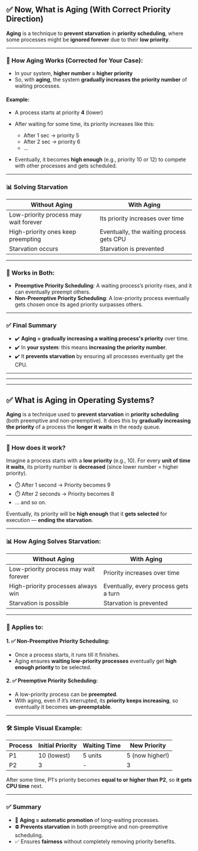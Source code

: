 ## ✅ Now, What is **Aging** (With Correct Priority Direction)

**Aging** is a technique to **prevent starvation** in **priority scheduling**, where some processes might be **ignored forever** due to their **low priority**.

---

### 🔧 How Aging Works (Corrected for Your Case):

* In your system, **higher number = higher priority**
* So, with **aging**, the system **gradually increases the priority number** of waiting processes.

#### Example:

* A process starts at priority **4** (lower)
* After waiting for some time, its priority increases like this:

  * After 1 sec → priority 5
  * After 2 sec → priority 6
  * ...
* Eventually, it becomes **high enough** (e.g., priority 10 or 12) to compete with other processes and gets scheduled.

---

### 📊 Solving Starvation

| Without Aging                         | With Aging                               |
| ------------------------------------- | ---------------------------------------- |
| Low-priority process may wait forever | Its priority increases over time         |
| High-priority ones keep preempting    | Eventually, the waiting process gets CPU |
| Starvation occurs                     | Starvation is prevented                  |

---

### 🧠 Works in Both:

* **Preemptive Priority Scheduling**: A waiting process’s priority rises, and it can eventually preempt others.
* **Non-Preemptive Priority Scheduling**: A low-priority process eventually gets chosen once its aged priority surpasses others.

---

### ✅ Final Summary

* ✔️ **Aging = gradually increasing a waiting process's priority** over time.
* ✔️ In **your system**: this means **increasing the priority number**.
* ✔️ It **prevents starvation** by ensuring all processes eventually get the CPU.


---
---
---


## ✅ What is **Aging** in Operating Systems?

**Aging** is a technique used to **prevent starvation** in **priority scheduling** (both preemptive and non-preemptive).
It does this by **gradually increasing the priority** of a process the **longer it waits** in the ready queue.

---

### 🔧 **How does it work?**

Imagine a process starts with a **low priority** (e.g., 10).
For every **unit of time it waits**, its priority number is **decreased** (since lower number = higher priority).

* ⏱️ After 1 second → Priority becomes 9
* ⏱️ After 2 seconds → Priority becomes 8
* ... and so on.

Eventually, its priority will be **high enough** that it **gets selected** for execution — **ending the starvation**.

---

### 📊 How Aging Solves Starvation:

| Without Aging                         | With Aging                            |
| ------------------------------------- | ------------------------------------- |
| Low-priority process may wait forever | Priority increases over time          |
| High-priority processes always win    | Eventually, every process gets a turn |
| Starvation is possible                | Starvation is prevented               |

---

### 🧠 Applies to:

#### 1. ✅ **Non-Preemptive Priority Scheduling**:

* Once a process starts, it runs till it finishes.
* Aging ensures **waiting low-priority processes** eventually get **high enough priority** to be selected.

#### 2. ✅ **Preemptive Priority Scheduling**:

* A low-priority process can be **preempted**.
* With aging, even if it’s interrupted, its **priority keeps increasing**, so eventually it becomes **un-preemptable**.

---

### 🛠️ Simple Visual Example:

| Process | Initial Priority | Waiting Time | New Priority    |
| ------- | ---------------- | ------------ | --------------- |
| P1      | 10 (lowest)      | 5 units      | 5 (now higher!) |
| P2      | 3                | -            | 3               |

After some time, P1's priority becomes **equal to or higher than P2**, so **it gets CPU time** next.

---

### ✅ Summary

* 🔄 **Aging = automatic promotion** of long-waiting processes.
* ⛔ **Prevents starvation** in both preemptive and non-preemptive scheduling.
* ✅ Ensures **fairness** without completely removing priority benefits.
